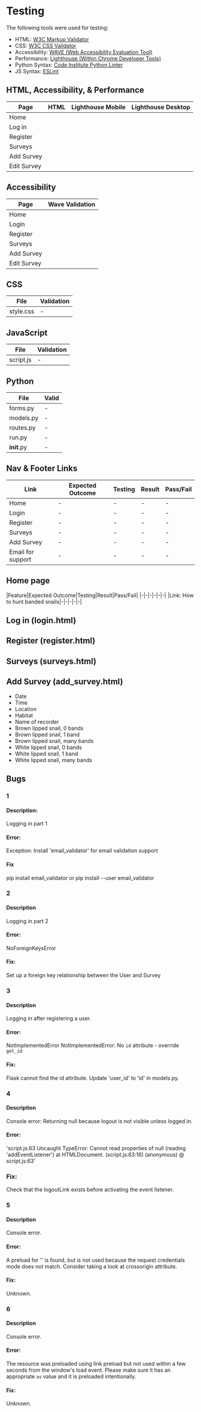 # Testing

The following tools were used for testing:

- HTML: [W3C Markup Validator](https://validator.w3.org/)
- CSS: [W3C CSS Validator](https://jigsaw.w3.org/css-validator/)
- Accessibility: [WAVE (Web Accessibility Evaluation Tool)](https://wave.webaim.org/)
- Performance: [Lighthouse (Within Chrome Developer Tools)](https://developer.chrome.com/docs/lighthouse/overview/)
- Python Syntax: [Code Institute Python Linter](https://pep8ci.herokuapp.com/)
- JS Syntax: [ESLint](https://eslint.org/)

## HTML, Accessibility, & Performance
|Page|HTML|Lighthouse Mobile|Lighthouse Desktop|
|-|-|-|-|
|Home||||
|Log in||||
|Register||||
|Surveys||||
|Add Survey||||
|Edit Survey||||

## Accessibility
|Page|Wave Validation|
|-|-|
|Home||
|Login||
|Register||
|Surveys||
|Add Survey||
|Edit Survey||

## CSS
|File|Validation|
|-|-|
|style.css|-|

## JavaScript
|File|Validation|
|-|-|
|script.js|-|

## Python
|File|Valid|
|-|-|
|forms.py|-|
|models.py|-|
|routes.py|-|
|run.py|-|
|__init__.py|-|

## Nav & Footer Links
|Link|Expected Outcome|Testing|Result|Pass/Fail|
|-|-|-|-|-|
|Home|-|-|-|-|
|Login|-|-|-|-|
|Register|-|-|-|-|
|Surveys|-|-|-|-|
|Add Survey|-|-|-|-|
|Email for support|-|-|-|-|

## Home page
|Feature|Expected Outcome|Testing|Result|Pass/Fail|
|-|-|-|-|-|-|
|Link: How to hunt banded snails|-|-|-|-|-|

## Log in (login.html)
## Register (register.html)
## Surveys (surveys.html)
## Add Survey (add_survey.html)
- Date
- Time
- Location
- Habitat
- Name of recorder
- Brown lipped snail, 0 bands
- Brown lipped snail, 1 band
- Brown lipped snail, many bands
- White lipped snail, 0 bands
- White lipped snail, 1 band
- White lipped snail, many bands

## Bugs
### 1
#### Description:
Logging in part 1
#### Error:
Exception: Install 'email_validator' for email validation support
#### Fix
pip install email_validator
or
pip install --user email_validator

### 2
#### Description
Logging in part 2
#### Error:
NoForeignKeysError
#### Fix:
Set up a foreign key relationship between the User and Survey

### 3
#### Description
Logging in after registering a user.
#### Error:
NotImplementedError
NotImplementedError: No `id` attribute - override `get_id`
#### Fix:
Flask cannot find the id attribute. Update 'user_id' to 'id' in models.py.

### 4
#### Description
Console error: Returning null because logout is not visible unless logged in.
#### Error:
'script.js:63 Uncaught TypeError: Cannot read properties of null (reading 'addEventListener')
    at HTMLDocument.<anonymous> (script.js:63:16)
(anonymous) @ script.js:63'
### Fix:
Check that the logoutLink exists before activating the event listener.

### 5
#### Description
Console error.
#### Error:
A preload for '<URL>' is found, but is not used because the request credentials mode does not match. Consider taking a look at crossorigin attribute.
#### Fix:
Unknown.

### 6
#### Description
Console error.
#### Error:
The resource <URL> was preloaded using link preload but not used within a few seconds from the window's load event. Please make sure it has an appropriate `as` value and it is preloaded intentionally.
#### Fix:
Unknown.